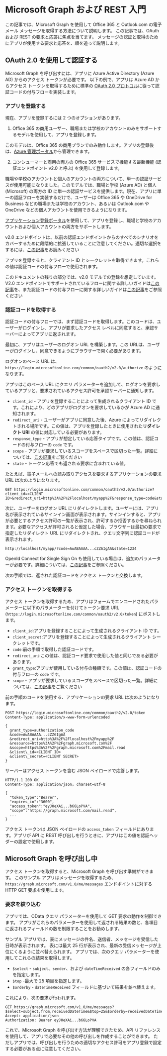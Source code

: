 # Microsoft Graph および REST 入門

この記事では、Microsoft Graph を使用して Office 365 と Outlook.com の電子メール メッセージを取得する方法について説明します。 この記事では、OAuth および REST の要求と応答に焦点を当てます。 メッセージの認証と取得のためにアプリが使用する要求と応答を、順を追って説明します。

## OAuth 2.0 を使用して認証する

Microsoft Graph を呼び出すには、アプリに Azure Active Directory (Azure AD) からのアクセス トークンが必要です。 以下の例で、アプリは Azure AD からアクセス トークンを取得するために標準の [OAuth 2.0 プロトコル](http://tools.ietf.org/html/rfc6749)に従って認証コードの付与フローを実装します。

### アプリを登録する

現在、アプリを登録するには 2 つのオプションがあります。

  1. Office 365 の商用ユーザー、職場または学校のアカウントのみをサポートするモデルを使用して、アプリを登録します。
 
  このモデルは、Office 365 の商用プランでのみ動作します。アプリの登録後は、[Azure 管理ポータル](https://manage.windowsazure.com)から管理できます。

  2. コンシューマーと商用の両方の Office 365 サービスで機能する最新機能 (認証エンドポイント v2.0 と呼ぶ) を使用して登録します。
 
  職場や学校のアカウントと個人のアカウントの両方について、単一の認証サービスが使用可能になりました。このモデルでは、職場と学校 (Azure AD) と個人 (Microsoft) の両方の ID に単一の認証サービスを提供します。現在、アプリに単一の認証フローを実装するだけで、ユーザーは Office 365 や OneDrive for Business などの職場または学校のアカウント、あるいは Outlook.com や OneDrive などの個人アカウントを使用できるようになります。
   
[アプリケーション登録ポータル](https://apps.dev.microsoft.com/)を使用して、アプリを登録し、職場と学校のアカウントおよび個人アカウントの両方をサポートします。

v2.0 エンドポイントは、以前の認証エンドポイントからのすべてのシナリオをカバーするために段階的に拡張していることに注意してください。適切な選択をするには、[この記事](https://azure.microsoft.com/en-us/documentation/articles/active-directory-v2-limitations/)をお読みください

アプリを登録すると、クライアント ID とシークレットを取得できます。これらの値は認証コードの付与フローで使用されます。

このドキュメントの残りの部分では、v2.0 モデルでの登録を想定しています。V2.0 エンドポイントでサポートされているフローに関する詳しいガイドは[この記事](https://azure.microsoft.com/en-us/documentation/articles/active-directory-v2-flows/)を、また認証コードの付与フローに関する詳しいガイドは[この記事](https://azure.microsoft.com/en-us/documentation/articles/active-directory-v2-protocols-oauth-code/)をご参照ください

### 認証コードを取得する

認証コードの付与フローでは、まず認証コードを取得します。このコードは、ユーザーがログインし、アプリが要求したアクセス レベルに同意すると、承認サーバーによってアプリに返されます。

最初に、アプリはユーザーのログオン URL を構築します。この URLは、ユーザーがログインし、同意できるようにブラウザーで開く必要があります。

ログオンのベース URL は、`https://login.microsoftonline.com/common/oauth2/v2.0/authorize` のようになります。

アプリはこのベース URL にクエリ パラメーターを追加して、ログオンを要求しているアプリと、要求されているアクセス許可を承認サーバーに通知します。

- `client_id` - アプリを登録することによって生成されるクライアント ID です。これにより、どのアプリがログオンを要求しているかが Azure AD に通知されます。
- `redirect_uri` - ユーザーがアプリに同意した後、Azure によってリダイレクトされる場所です。この値は、アプリを登録したときに使用された**リダイレクト URI** の値に対応している必要があります。
- `response_type` - アプリが想定している応答タイプです。この値は、認証コードの付与フローの `code` です。
- `scope` - アプリが要求しているスコープをスペースで区切った一覧。詳細については、[この記事](https://azure.microsoft.com/en-us/documentation/articles/active-directory-v2-scopes/)をご覧ください
- `state` - トークン応答でも返される要求に含まれている値。

たとえば、電子メールへの読み取りアクセスを要求するアプリケーションの要求 URL は次のようになります。

```http
GET https://login.microsoftonline.com/common/oauth2/v2.0/authorize?client_id=<CLIENT ID>&redirect_uri=http%3A%2F%2Flocalhost/myapp%2F&response_type=code&state=1234&scope=https%3A%2F%2Fgraph.microsoft.com%2Fmail.read
```

次に、ユーザーをログオン URL にリダイレクトします。ユーザーには、アプリ名が表示されているサインイン画面が表示されます。サインインすると、アプリが必要とするアクセス許可の一覧が表示され、許可するか拒否するかを尋ねられます。必要なアクセスが許可されると仮定した場合、ブラウザーは最初の要求で指定したリダイレクト URL にリダイレクトされ、クエリ文字列に認証コードが表示されます。

```http
http://localhost/myapp/?code=AwABAAAA...cZZ6IgAA&state=1234
```

OpenId Connect for Single Sign On も使用している場合は、追加のパラメーターが必要です。詳細については、[この記事](https://azure.microsoft.com/en-us/documentation/articles/active-directory-v2-protocols-oidc/)をご参照ください。 

次の手順では、返された認証コードをアクセス トークンと交換します。

### アクセス トークンを取得する

アクセス トークンを取得するため、アプリはフォームでエンコードされたパラメーターに以下のパラメーターを付けてトークン要求 URL (`https://login.microsoftonline.com/common/oauth2/v2.0/token`) にポストします。

- `client_id`:アプリを登録することによって生成されるクライアント ID です。
- `client_secret`:アプリを登録することによって生成されるクライアント シークレットです。
- `code`:前の手順で取得した認証コードです。
- `redirect_uri`:この値は、認証コード要求で使用した値と同じである必要があります。
- `grant_type`:アプリが使用している付与の種類です。この値は、認証コードの付与フローの `code` です。
- `scope` - アプリが要求しているスコープをスペースで区切った一覧。詳細については、[この記事](https://azure.microsoft.com/en-us/documentation/articles/active-directory-v2-scopes/)をご覧ください

前の手順のコードを使用する、アプリケーションの要求 URL は次のようになります。

```http
POST https://login.microsoftonline.com/common/oauth2/v2.0/token
Content-Type: application/x-www-form-urlencoded

{
  grant_type=authorization_code
  &code=AwABAAAA...cZZ6IgAA
  &redirect_uri=http%3A%2F%2Flocalhost%2Fmyapp%2F
  &resource=https%3A%2F%2Fgraph.microsoft.com%2F
  &scope=https%3A%2F%2Fgraph.microsoft.com%2Fmail.read
  &client\_id=<CLIENT ID>
  &client\_secret=<CLIENT SECRET>
}
```

サーバーはアクセス トークンを含む JSON ペイロードで応答します。

```http
HTTP/1.1 200 OK
Content-Type: application/json; charset=utf-8

{
  "token_type":"Bearer",
  "expires_in":"3600",
  "access_token":"eyJ0eXAi...b66LoPVA",
  "scope":"https://graph.microsoft.com/mail.read",
  ...
}
```

アクセス トークンは JSON ペイロードの `access_token` フィールドにあります。アプリが API に REST 呼び出しを行うときに、アプリはこの値を認証ヘッダーの設定で使用します。

## Microsoft Graph を呼び出し中

アクセス トークンを取得すると、Microsoft Graph を呼び出す準備ができます。 このサンプル アプリはメッセージを取得するため、`https://graph.microsoft.com/v1.0/me/messages` エンドポイントに対する HTTP GET 要求を使用します。

### 要求を絞り込む

アプリでは、OData クエリ パラメーターを使用して GET 要求の動作を制御できます。 アプリがこれらのパラメーターを使用して返される結果の数と、各項目に返されるフィールドの数を制限することをお勧めします。 

サンプル アプリでは、表にメッセージの件名、送信者、メッセージを受信した日時が表示されます。 表には最大 25 行が表示され、最新の受信メッセージが上位にくるように並べ替えられます。 アプリでは、次のクエリ パラメーターを使用してこれらの結果を取得します。

- `$select` - `subject`、`sender`、および `dateTimeReceived` の各フィールドのみを指定します。
- `$top` -最大で 25 項目を指定します。
- `$orderby` - `dateTimeReceived` フィールドに基づいて結果を並べ替えます。

これにより、次の要求が行われます。

```http
GET https://graph.microsoft.com/v1.0/me/messages?$select=subject,from,receivedDateTime&$top=25&$orderby=receivedDateTime%20DESC
Accept: application/json
Authorization: Bearer eyJ0eXAi...b66LoPVA
```

これで、Microsoft Graph を呼び出す方法が理解できたため、API リファレンスを使用して、アプリで必要なその他の呼び出しを作成することができます。 ただしアプリでは、呼び出しを行うための適切なアクセス許可をアプリ登録で設定する必要がある点に注意してください。



